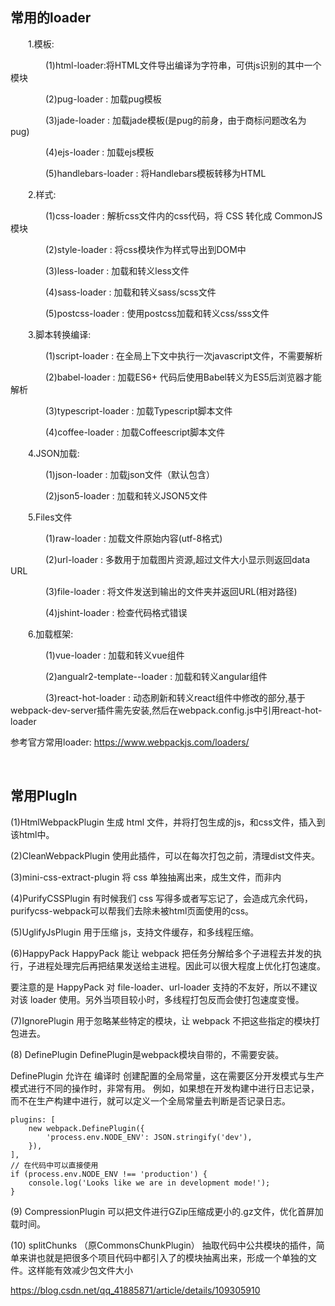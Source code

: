 ## 常用的loader

　　1.模板:

　　　　(1)html-loader:将HTML文件导出编译为字符串，可供js识别的其中一个模块

　　　　(2)pug-loader : 加载pug模板

　　　　(3)jade-loader : 加载jade模板(是pug的前身，由于商标问题改名为pug)

　　　　(4)ejs-loader : 加载ejs模板

　　　　(5)handlebars-loader : 将Handlebars模板转移为HTML

　　2.样式:

　　　　(1)css-loader : 解析css文件内的css代码，将 CSS 转化成 CommonJS 模块

　　　　(2)style-loader : 将css模块作为样式导出到DOM中

　　　　(3)less-loader : 加载和转义less文件

　　　　(4)sass-loader : 加载和转义sass/scss文件

　　　　(5)postcss-loader : 使用postcss加载和转义css/sss文件

　　3.脚本转换编译:

　　　　(1)script-loader : 在全局上下文中执行一次javascript文件，不需要解析

　　　　(2)babel-loader : 加载ES6+ 代码后使用Babel转义为ES5后浏览器才能解析

　　　　(3)typescript-loader : 加载Typescript脚本文件

　　　　(4)coffee-loader : 加载Coffeescript脚本文件

　　4.JSON加载:

　　　　(1)json-loader : 加载json文件（默认包含）

　　　　(2)json5-loader : 加载和转义JSON5文件

　　5.Files文件

　　　　(1)raw-loader : 加载文件原始内容(utf-8格式)

　　　　(2)url-loader : 多数用于加载图片资源,超过文件大小显示则返回data URL

　　　　(3)file-loader : 将文件发送到输出的文件夹并返回URL(相对路径)

　　　　(4)jshint-loader : 检查代码格式错误

　　6.加载框架:

　　　　(1)vue-loader : 加载和转义vue组件

　　　　(2)angualr2-template--loader : 加载和转义angular组件

　　　　(3)react-hot-loader : 动态刷新和转义react组件中修改的部分,基于webpack-dev-server插件需先安装,然后在webpack.config.js中引用react-hot-loader

参考官方常用loader: https://www.webpackjs.com/loaders/

<br>

## 常用PlugIn
(1)HtmlWebpackPlugin  生成 html 文件，并将打包生成的js，和css文件，插入到该html中。

(2)CleanWebpackPlugin 使用此插件，可以在每次打包之前，清理dist文件夹。

(3)mini-css-extract-plugin 将 css 单独抽离出来，成生文件，而非内

(4)PurifyCSSPlugin 有时候我们 css 写得多或者写忘记了，会造成亢余代码，purifycss-webpack可以帮我们去除未被html页面使用的css。

(5)UglifyJsPlugin 用于压缩 js，支持文件缓存，和多线程压缩。

(6)HappyPack HappyPack 能让 webpack 把任务分解给多个子进程去并发的执行，子进程处理完后再把结果发送给主进程。因此可以很大程度上优化打包速度。

要注意的是 HappyPack 对 file-loader、url-loader 支持的不友好，所以不建议对该 loader 使用。另外当项目较小时，多线程打包反而会使打包速度变慢。

(7)IgnorePlugin 用于忽略某些特定的模块，让 webpack 不把这些指定的模块打包进去。

(8) DefinePlugin
DefinePlugin是webpack模块自带的，不需要安装。

DefinePlugin 允许在 编译时 创建配置的全局常量，这在需要区分开发模式与生产模式进行不同的操作时，非常有用。
例如，如果想在开发构建中进行日志记录，而不在生产构建中进行，就可以定义一个全局常量去判断是否记录日志。
```
plugins: [
	new webpack.DefinePlugin({
		'process.env.NODE_ENV': JSON.stringify('dev'),
	}),
],
// 在代码中可以直接使用
if (process.env.NODE_ENV !== 'production') {
	console.log('Looks like we are in development mode!');
}
```

(9) CompressionPlugin 可以把文件进行GZip压缩成更小的.gz文件，优化首屏加载时间。

(10) splitChunks （原CommonsChunkPlugin）
抽取代码中公共模块的插件，简单来讲也就是把很多个项目代码中都引入了的模块抽离出来，形成一个单独的文件。这样能有效减少包文件大小

https://blog.csdn.net/qq_41885871/article/details/109305910